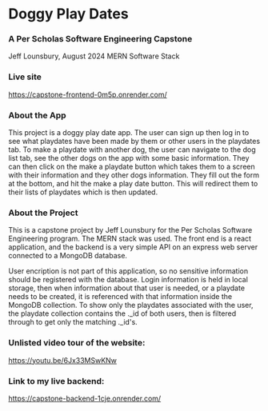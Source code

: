 <h1>Doggy Play Dates</h1>
<h3>A Per Scholas Software Engineering Capstone</h3>
<p>Jeff Lounsbury, August 2024 MERN Software Stack</p>

<h3>Live site</h3>
<a href="https://capstone-frontend-0m5p.onrender.com">https://capstone-frontend-0m5p.onrender.com/</a>

<h3>About the App</h3>
<p>This project is a doggy play date app.  The user can sign up then log in to see what playdates have been made by them or other users in the playdates tab.  To make a playdate with another dog, the user can navigate to the dog list tab, see the other dogs on the app with some basic information.  They can then click on the make a playdate button which takes them to a screen with their information and they other dogs information. They fill out the form at the bottom, and hit the make a play date button. This will redirect them to their lists of playdates which is then updated.</p>

<h3>About the Project</h3>

<p>This is a capstone project by Jeff Lounsbury for the Per Scholas Software Engineering program.  The MERN stack was used. The front end is a react application, and the backend is a very simple API on an express web server connected to a MongoDB database.</p>

<p>User encription is not part of this application, so no sensitive information should be registered with the database. Login information is held in local storage, then when information about that user is needed, or a playdate needs to be created, it is referenced with that information inside the MongoDB collection. To show only the playdates associated with the user, the playdate collection contains the ._id of both users, then is filtered through to get only the matching ._id's.</p>

<h3>Unlisted video tour of the website:</h3>
<a href="https://youtu.be/6Jx33MSwKNw">https://youtu.be/6Jx33MSwKNw</a>



<h3>Link to my live backend:</h3>
<a href="https://capstone-backend-1cje.onrender.com/">https://capstone-backend-1cje.onrender.com/</a>